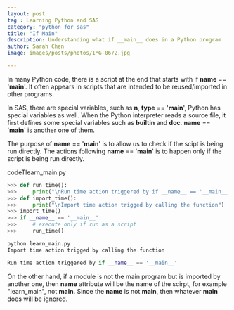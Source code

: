 ```yaml
---
layout: post
tag : Learning Python and SAS
category: "python for sas"
title: "If Main"
description: Understanding what if __main__ does in a Python program
author: Sarah Chen
image: images/posts/photos/IMG-0672.jpg

---
```

In many Python code, there is a script at the end that starts with if <span class="coding">__name__ == '__main__'</span>.  It often appears in scripts that are intended to be reused/imported in other programs. 

In SAS, there are special variables, such as <span class="coding">__n__</span>, <span class="coding">__type__ == '__main__'</span>, Python has special variables as well.    When the Python interpreter reads a source file, it first defines some special variables such as <span class="coding">__builtin__</span> and <span class="coding">__doc__</span>. <span class="coding">__name__ == '__main__'</span> is another one of them.

The purpose of <span class="coding">__name__ == '__main__'</span> is to allow us to check if the scipt is being run directly.  The actions following <span class="coding">__name__ == '__main__'</span> is to happen only if the script is being run directly.  

<div class="code-head"><span>code</span>Tlearn_main.py</div>

```python
>>> def run_time():
>>>     print("\nRun time action triggered by if __name__ == '__main__'")
>>> def import_time():
>>>     print("\nImport time action trigged by calling the function")
>>> import_time()
>>> if __name__ == '__main__':
>>>     # execute only if run as a script
>>>     run_time()
```

```python
python learn_main.py
Import time action trigged by calling the function

Run time action triggered by if __name__ == '__main__'
```

On the other hand, if a module is not the main program but is imported by another one, then <span class="coding">__name__</span> attribute will be the name of the scirpt, for example "learn_main", not <span class="coding">__main__</sapn>.  Since the <span class="coding">__name__</span> is not __main__, then whatever __main__ does will be ignored. 